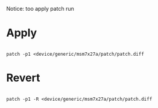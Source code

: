 Notice: too apply patch run 

# Apply

```

patch -p1 <device/generic/msm7x27a/patch/patch.diff

```

# Revert

```

patch -p1 -R <device/generic/msm7x27a/patch/patch.diff

```
